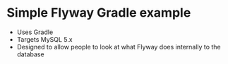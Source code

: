 # Simple Flyway Gradle example 

 * Uses Gradle
 * Targets MySQL 5.x
 * Designed to allow people to look at what Flyway does internally to the database



